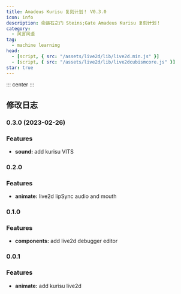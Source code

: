```yaml
---
title: Amadeus Kurisu 复刻计划！ V0.3.0 
icon: info
description: 命运石之门 Steins;Gate Amadeus Kurisu 复刻计划！
category:
  - 风言风语
tag:
  - machine learning
head:
  - [script, { src: "/assets/live2d/lib/live2d.min.js" }]
  - [script, { src: "/assets/live2d/lib/live2dcubismcore.js" }]
star: true
---
```

<script setup lang="ts">
import { defineAsyncComponent } from 'vue'
import 'vant/lib/index.css';
import '@vant/touch-emulator';
const Kurisu = defineAsyncComponent(() => import('@Kurisu'))
</script>

::: center
<ClientOnly>
<Kurisu />
</ClientOnly>
:::

## 修改日志

### 0.3.0 (2023-02-26)

### Features

- **sound:** add kurisu VITS

### 0.2.0 

### Features

- **animate:** live2d lipSync audio and mouth 

### 0.1.0 

### Features

- **components:** add live2d debugger editor

### 0.0.1

### Features

- **animate:** add kurisu live2d
